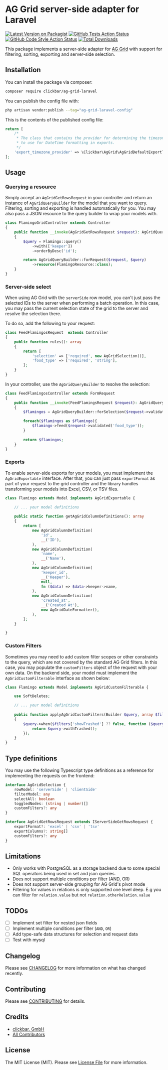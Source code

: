 # AG Grid server-side adapter for Laravel

[![Latest Version on Packagist](https://img.shields.io/packagist/v/clickbar/ag-grid-laravel.svg?style=flat-square)](https://packagist.org/packages/clickbar/ag-grid-laravel)
[![GitHub Tests Action Status](https://img.shields.io/github/actions/workflow/status/clickbar/ag-grid-laravel/run-tests.yml?branch=main&label=tests&style=flat-square)](https://github.com/clickbar/ag-grid-laravel/actions?query=workflow%3Arun-tests+branch%3Amain)
[![GitHub Code Style Action Status](https://img.shields.io/github/actions/workflow/status/clickbar/ag-grid-laravel/fix-php-code-style-issues.yml?branch=main&label=code%20style&style=flat-square)](https://github.com/clickbar/ag-grid-laravel/actions?query=workflow%3A"Fix+PHP+code+style+issues"+branch%3Amain)
[![Total Downloads](https://img.shields.io/packagist/dt/clickbar/ag-grid-laravel.svg?style=flat-square)](https://packagist.org/packages/clickbar/ag-grid-laravel)

This package implements a server-side adapter for [AG Grid](https://www.ag-grid.com/) with support for filtering, sorting, exporting and server-side selection.

## Installation

You can install the package via composer:

```bash
composer require clickbar/ag-grid-laravel
```

You can publish the config file with:

```bash
php artisan vendor:publish --tag="ag-grid-laravel-config"
```

This is the contents of the published config file:

```php
return [
    /*
     * The class that contains the provider for determining the timezone 
     * to use for DateTime formatting in exports.
     */
    'export_timezone_provider' => \Clickbar\AgGrid\AgGridDefaultExportTimezoneProvider::class
];
```

## Usage

### Querying a resource

Simply accept an `AgGridGetRowsRequest` in your controller and return an instance of `AgGridQueryBuilder` for the model that you want to query. 
Filtering, sorting and exporting is handled automatically for you. You may also pass a JSON resource to the query builder to wrap your models with.

```php
class FlamingoGridController extends Controller
{
    public function __invoke(AgGridGetRowsRequest $request): AgGridQueryBuilder
    {
        $query = Flamingo::query()
            ->with(['keeper'])
            ->orderByDesc('id');

        return AgGridQueryBuilder::forRequest($request, $query)
            ->resource(FlamingoResource::class);
    }
}
```

### Server-side select

When using AG Grid with the `serverSide` row model, you can't just pass the selected IDs to the server when performing a batch operation.
In this case, you may pass the current selection state of the grid to the server and resolve the selection there.

To do so, add the following to your request:

```php
class FeedFlamingosRequest  extends Controller
{
    public function rules(): array
    {
        return [
            'selection' => ['required', new AgGridSelection()],
            'food_type' => ['required', 'string'],
        ];
    }
}
```

In your controller, use the `AgGridQueryBuilder` to resolve the selection:

```php
class FeedFlamingosController extends FormRequest
{
    public function __invoke(FeedFlamingsRequest $request): AgGridQueryBuilder
    {
        $flamingos = AgGridQueryBuilder::forSelection($request->validated('selection'))->get();

        foreach($flamingos as $flamingo){
            $flamingo->feed($request->validated('food_type'));
        }
        
        return $flamingos;
    }
}
```

### Exports

To enable server-side exports for your models, you must implement the `AgGridExportable` interface. 
After that, you can just pass `exportFormat` as part of your request to the grid controller and the library handles transforming your models into Excel, CSV, or TSV files.

```php
class Flamingo extends Model implements AgGridExportable {

    // ... your model definitions
    
    public static function getAgGridColumnDefinitions(): array
    {
        return [
            new AgGridColumnDefinition(
                'id',
                __('ID'),
            ),
            new AgGridColumnDefinition(
                'name',
                __('Name'),
            ),
            new AgGridColumnDefinition(
                'keeper_id',
                __('Keeper'),
                null,
                fn ($data) => $data->keeper->name,
            ),
            new AgGridColumnDefinition(
                'created_at',
                __('Created At'),
                new AgGridDateFormatter(),
            ),
        ];
    }

}
```

### Custom Filters

Sometimes you may need to add custom filter scopes or other constraints to the query, 
which are not covered by the standard AG Grid filters. In this case, you may populate the `customFilters` object of the request with your own data.
On the backend side, your model must implement the `AgGridCustomFilterable` interface as shown below:

```php
class Flamingo extends Model implements AgGridCustomFilterable {

    use SoftDeletes;

    // ... your model definitions
    
    public function applyAgGridCustomFilters(Builder $query, array $filters): void
    {
        $query->when($filters['showTrashed'] ?? false, function ($query) {
            return $query->withTrashed();
        });
    }
}
```

## Type definitions

You may use the following Typescript type definitions as a reference 
for implementing the requests on the frontend:

```typescript
interface AgGridSelection {
    rowModel: 'serverSide' | 'clientSide'
    filterModel: any
    selectAll: boolean
    toggledNodes: (string | number)[]
    customFilters?: any
}

interface AgGridGetRowsRequest extends IServerSideGetRowsRequest {
    exportFormat?: 'excel' | 'csv' | 'tsv'
    exportColumns?: string[]
    customFilters?: any
}
```

## Limitations

- Only works with PostgreSQL as a storage backend due to some special SQL operators being used in set and json queries.
- Does not support multiple conditions per filter (AND, OR)
- Does not support server-side grouping for AG Grid's pivot mode
- Filtering for values in relations is only supported one level deep. E.g you can filter for `relation.value` but not `relation.otherRelation.value` 

## TODOs

- [ ] Implement set filter for nested json fields
- [ ] Implement multiple conditions per filter (`AND`, `OR`)
- [ ] Add type-safe data structures for selection and request data
- [ ] Test with mysql

## Changelog

Please see [CHANGELOG](CHANGELOG.md) for more information on what has changed recently.

## Contributing

Please see [CONTRIBUTING](CONTRIBUTING.md) for details.

## Credits

- [clickbar. GmbH](https://github.com/clickbar)
- [All Contributors](../../contributors)

## License

The MIT License (MIT). Please see [License File](LICENSE.md) for more information.
